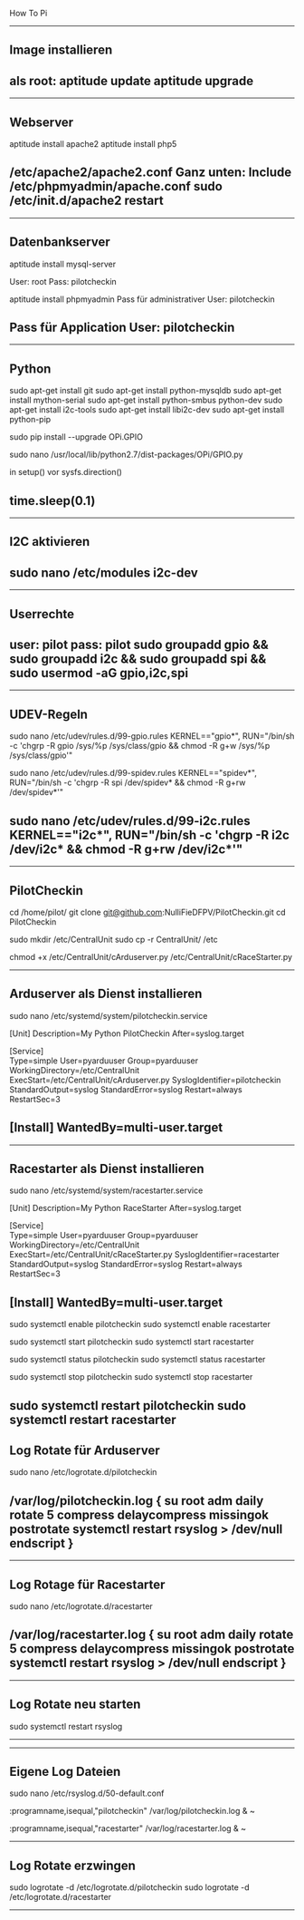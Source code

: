 How To Pi


---------------------------------------------------------------------------------
Image installieren
---------------------------------------------------------------------------------
als root:
aptitude update
aptitude upgrade
---------------------------------------------------------------------------------

---------------------------------------------------------------------------------
Webserver
---------------------------------------------------------------------------------
aptitude install apache2
aptitude install php5

/etc/apache2/apache2.conf
Ganz unten: Include /etc/phpmyadmin/apache.conf
sudo /etc/init.d/apache2 restart
---------------------------------------------------------------------------------


---------------------------------------------------------------------------------
Datenbankserver
---------------------------------------------------------------------------------
aptitude install mysql-server

User: root
Pass: pilotcheckin

aptitude install phpmyadmin
Pass für administrativer User:
pilotcheckin

Pass für Application User:
pilotcheckin
---------------------------------------------------------------------------------

---------------------------------------------------------------------------------
Python
---------------------------------------------------------------------------------
sudo apt-get install git
sudo apt-get install python-mysqldb
sudo apt-get install mython-serial
sudo apt-get install python-smbus python-dev
sudo apt-get install i2c-tools
sudo apt-get install libi2c-dev 
sudo apt-get install python-pip

sudo pip install --upgrade OPi.GPIO


sudo nano /usr/local/lib/python2.7/dist-packages/OPi/GPIO.py

in setup() vor sysfs.direction()

time.sleep(0.1)
---------------------------------------------------------------------------------

---------------------------------------------------------------------------------
I2C aktivieren
---------------------------------------------------------------------------------
sudo nano /etc/modules
i2c-dev
---------------------------------------------------------------------------------

---------------------------------------------------------------------------------
Userrechte
---------------------------------------------------------------------------------
user: pilot
pass: pilot
sudo groupadd gpio &&
sudo groupadd i2c &&
sudo groupadd spi &&
sudo usermod -aG gpio,i2c,spi <USER>
---------------------------------------------------------------------------------

---------------------------------------------------------------------------------
UDEV-Regeln
---------------------------------------------------------------------------------
sudo nano /etc/udev/rules.d/99-gpio.rules
KERNEL=="gpio*", RUN="/bin/sh -c 'chgrp -R gpio /sys/%p /sys/class/gpio && chmod -R g+w /sys/%p /sys/class/gpio'"

sudo nano /etc/udev/rules.d/99-spidev.rules
KERNEL=="spidev*", RUN="/bin/sh -c 'chgrp -R spi /dev/spidev* && chmod -R g+rw /dev/spidev*'"

sudo nano /etc/udev/rules.d/99-i2c.rules
KERNEL=="i2c*", RUN="/bin/sh -c 'chgrp -R i2c /dev/i2c* && chmod -R g+rw /dev/i2c*'"
---------------------------------------------------------------------------------

---------------------------------------------------------------------------------
PilotCheckin
---------------------------------------------------------------------------------
cd /home/pilot/
git clone git@github.com:NulliFieDFPV/PilotCheckin.git
cd PilotCheckin

sudo mkdir /etc/CentralUnit
sudo cp -r CentralUnit/ /etc 

chmod +x /etc/CentralUnit/cArduserver.py /etc/CentralUnit/cRaceStarter.py


---------------------------------------------------------------------------------
Arduserver als Dienst installieren
---------------------------------------------------------------------------------

sudo nano /etc/systemd/system/pilotcheckin.service

[Unit]
Description=My Python PilotCheckin
After=syslog.target

[Service]  
Type=simple
User=pyarduuser
Group=pyarduuser
WorkingDirectory=/etc/CentralUnit
ExecStart=/etc/CentralUnit/cArduserver.py
SyslogIdentifier=pilotcheckin
StandardOutput=syslog
StandardError=syslog 
Restart=always
RestartSec=3  

[Install]
WantedBy=multi-user.target
---------------------------------------------------------------------------------

---------------------------------------------------------------------------------
Racestarter als Dienst installieren
---------------------------------------------------------------------------------

sudo nano /etc/systemd/system/racestarter.service

[Unit]
Description=My Python RaceStarter
After=syslog.target

[Service]  
Type=simple
User=pyarduuser
Group=pyarduuser
WorkingDirectory=/etc/CentralUnit
ExecStart=/etc/CentralUnit/cRaceStarter.py
SyslogIdentifier=racestarter
StandardOutput=syslog
StandardError=syslog 
Restart=always
RestartSec=3  

[Install]
WantedBy=multi-user.target
---------------------------------------------------------------------------------

sudo systemctl enable pilotcheckin
sudo systemctl enable racestarter

sudo systemctl start pilotcheckin
sudo systemctl start racestarter

sudo systemctl status pilotcheckin
sudo systemctl status racestarter

sudo systemctl stop pilotcheckin
sudo systemctl stop racestarter

sudo systemctl restart pilotcheckin
sudo systemctl restart racestarter
---------------------------------------------------------------------------------
Log Rotate für Arduserver
---------------------------------------------------------------------------------
sudo nano /etc/logrotate.d/pilotcheckin

/var/log/pilotcheckin.log {
    su root adm
    daily
    rotate 5
    compress
    delaycompress
    missingok
    postrotate
        systemctl restart rsyslog > /dev/null
    endscript
}
---------------------------------------------------------------------------------

---------------------------------------------------------------------------------
Log Rotage für Racestarter
---------------------------------------------------------------------------------
sudo nano /etc/logrotate.d/racestarter


/var/log/racestarter.log {
    su root adm
    daily
    rotate 5
    compress
    delaycompress
    missingok
    postrotate
        systemctl restart rsyslog > /dev/null
    endscript
}
---------------------------------------------------------------------------------

---------------------------------------------------------------------------------
Log Rotate neu starten
---------------------------------------------------------------------------------

sudo systemctl restart rsyslog

---------------------------------------------------------------------------------

---------------------------------------------------------------------------------
Eigene Log Dateien
---------------------------------------------------------------------------------
sudo nano /etc/rsyslog.d/50-default.conf

:programname,isequal,"pilotcheckin"         /var/log/pilotcheckin.log
& ~

:programname,isequal,"racestarter"         /var/log/racestarter.log
& ~

---------------------------------------------------------------------------------
Log Rotate erzwingen
---------------------------------------------------------------------------------
sudo logrotate -d /etc/logrotate.d/pilotcheckin
sudo logrotate -d /etc/logrotate.d/racestarter

---------------------------------------------------------------------------------

